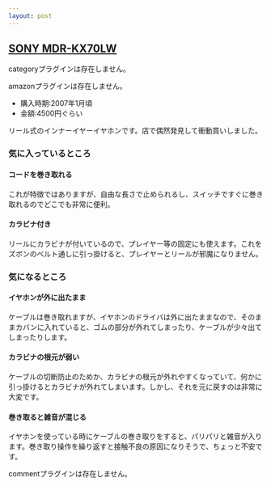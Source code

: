 ```yaml
---
layout: post
---
```

<h2><a href="/?page=SONY+MDR%2DKX70LW" class="wikipage">SONY MDR-KX70LW</a></h2>
<p><span class="error">categoryプラグインは存在しません。</span></p>
<p><span class="error">amazonプラグインは存在しません。</span></p>
<ul>
<li>購入時期:2007年1月頃</li>
<li>金額:4500円ぐらい</li>
</ul>
<p>リール式のインナーイヤーイヤホンです。店で偶然発見して衝動買いしました。</p>
<h3>気に入っているところ</h3>
<h4>コードを巻き取れる</h4>
<p>これが特徴ではありますが、自由な長さで止められるし、スイッチですぐに巻き取れるのでどこでも非常に便利。</p>
<h4>カラビナ付き</h4>
<p>リールにカラビナが付いているので、プレイヤー等の固定にも使えます。これをズボンのベルト通しに引っ掛けると、プレイヤーとリールが邪魔になりません。</p>
<h3>気になるところ</h3>
<h4>イヤホンが外に出たまま</h4>
<p>ケーブルは巻き取れますが、イヤホンのドライバは外に出たままなので、そのままカバンに入れていると、ゴムの部分が外れてしまったり、ケーブルが少々出てしまったりします。</p>
<h4>カラビナの根元が弱い</h4>
<p>ケーブルの切断防止のためか、カラビナの根元が外れやすくなっていて、何かに引っ掛けるとカラビナが外れてしまいます。しかし、それを元に戻すのは非常に大変です。</p>
<h4>巻き取ると雑音が混じる</h4>
<p>イヤホンを使っている時にケーブルの巻き取りをすると、パリパリと雑音が入ります。巻き取り操作を繰り返すと接触不良の原因になりそうで、ちょっと不安です。</p>
<p><span class="error">commentプラグインは存在しません。</span> </p>
